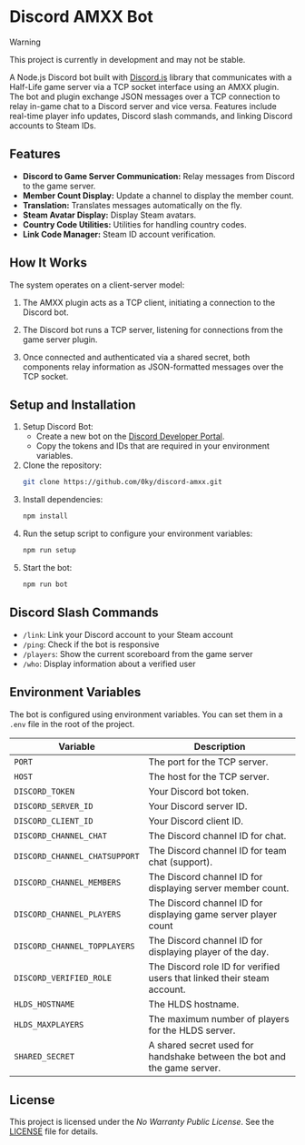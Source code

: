 # Discord AMXX Bot

> [!WARNING]
> This project is currently in development and may not be stable.

A Node.js Discord bot built with [Discord.js](https://discord.js.org/) library that communicates with a Half-Life game server via a TCP socket interface using an AMXX plugin. The bot and plugin exchange JSON messages over a TCP connection to relay in-game chat to a Discord server and vice versa. Features include real-time player info updates, Discord slash commands, and linking Discord accounts to Steam IDs.

## Features

- **Discord to Game Server Communication:** Relay messages from Discord to the game server.
- **Member Count Display:** Update a channel to display the member count.
- **Translation:** Translates messages automatically on the fly.
- **Steam Avatar Display:** Display Steam avatars.
- **Country Code Utilities:** Utilities for handling country codes.
- **Link Code Manager:** Steam ID account verification.

## How It Works

The system operates on a client-server model:

1. The AMXX plugin acts as a TCP client, initiating a connection to the Discord bot.

2. The Discord bot runs a TCP server, listening for connections from the game server plugin.

3. Once connected and authenticated via a shared secret, both components relay information as JSON-formatted messages over the TCP socket.

## Setup and Installation

1. Setup Discord Bot:
   - Create a new bot on the [Discord Developer Portal](https://discord.com/developers/applications).
   - Copy the tokens and IDs that are required in your environment variables.
2. Clone the repository:
   ```bash
   git clone https://github.com/0ky/discord-amxx.git
   ```
3. Install dependencies:
   ```bash
   npm install
   ```
4. Run the setup script to configure your environment variables:
   ```bash
   npm run setup
   ```
5. Start the bot:
   ```bash
   npm run bot
   ```

## Discord Slash Commands

- `/link`: Link your Discord account to your Steam account
- `/ping`: Check if the bot is responsive
- `/players`: Show the current scoreboard from the game server
- `/who`: Display information about a verified user

## Environment Variables

The bot is configured using environment variables. You can set them in a `.env` file in the root of the project.

| Variable                      | Description                                                                 |
| ----------------------------- | --------------------------------------------------------------------------- |
| `PORT`                        | The port for the TCP server.                                                |
| `HOST`                        | The host for the TCP server.                                                |
| `DISCORD_TOKEN`               | Your Discord bot token.                                                     |
| `DISCORD_SERVER_ID`           | Your Discord server ID.                                                     |
| `DISCORD_CLIENT_ID`           | Your Discord client ID.                                                     |
| `DISCORD_CHANNEL_CHAT`        | The Discord channel ID for chat.                                            |
| `DISCORD_CHANNEL_CHATSUPPORT` | The Discord channel ID for team chat (support).                             |
| `DISCORD_CHANNEL_MEMBERS`     | The Discord channel ID for displaying server member count.                  |
| `DISCORD_CHANNEL_PLAYERS`     | The Discord channel ID for displaying game server player count              |
| `DISCORD_CHANNEL_TOPPLAYERS`  | The Discord channel ID for displaying player of the day.                    |
| `DISCORD_VERIFIED_ROLE`       | The Discord role ID for verified users that linked their steam account.     |
| `HLDS_HOSTNAME`               | The HLDS hostname.                                                          |
| `HLDS_MAXPLAYERS`             | The maximum number of players for the HLDS server.                          |
| `SHARED_SECRET`               | A shared secret used for handshake between the bot and the game server.     |

## License

This project is licensed under the _No Warranty Public License_. See the [LICENSE](LICENSE) file for details.